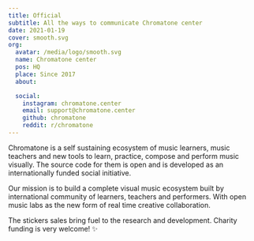 ```yaml
---
title: Official
subtitle: All the ways to communicate Chromatone center
date: 2021-01-19
cover: smooth.svg
org:
  avatar: /media/logo/smooth.svg
  name: Chromatone center
  pos: HQ
  place: Since 2017
  about:

  social:
    instagram: chromatone.center
    email: support@chromatone.center
    github: chromatone
    reddit: r/chromatone
---
```


<author-card :author="$frontmatter?.org" />

Chromatone is a self sustaining ecosystem of music learners, music teachers and new tools to learn, practice, compose and perform music visually. The source code for them is open and is developed as an internationally funded social initiative.

Our mission is to build a complete visual music ecosystem built by international community of learners, teachers and performers. With open music labs as the new form of real time creative collaboration.

The stickers sales bring fuel to the research and development. Charity funding is very welcome! ✨
